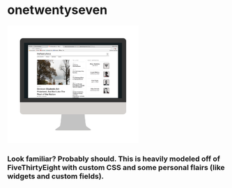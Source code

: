 # onetwentyseven

<img width="60%" src="display-img/feature.png">

### Look familiar? Probably should. This is heavily modeled off of FiveThirtyEight with custom CSS and some personal flairs (like widgets and custom fields).


